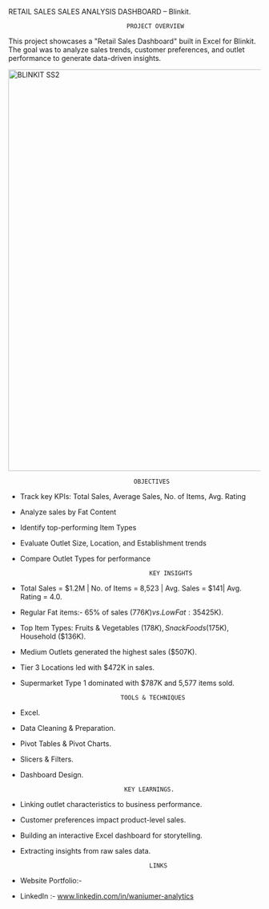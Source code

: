 RETAIL SALES SALES ANALYSIS DASHBOARD  – Blinkit.

                                     PROJECT OVERVIEW 

This project showcases a "Retail Sales Dashboard" built in Excel for Blinkit.  
The goal was to analyze sales trends, customer preferences, and outlet performance to generate data-driven insights.

<img width="1553" height="801" alt="BLINKIT SS2" src="https://github.com/user-attachments/assets/f330846c-0ade-463b-9bf0-8abb357b600a" />



                                       OBJECTIVES 
 
- Track key KPIs: Total Sales, Average Sales, No. of Items, Avg. Rating
- Analyze sales by Fat Content
- Identify top-performing Item Types
- Evaluate Outlet Size, Location, and Establishment trends
- Compare Outlet Types for performance

                                          KEY INSIGHTS 
 
- Total Sales = $1.2M | No. of Items = 8,523 | Avg. Sales = $141| Avg. Rating = 4.0.
  
- Regular Fat items:-  65% of sales ($776K) vs. Low Fat: 35% ($425K).
  
- Top Item Types: Fruits & Vegetables ($178K), Snack Foods ($175K), Household ($136K).
  
- Medium Outlets generated the highest sales ($507K).
  
- Tier 3 Locations led with $472K in sales.
  
- Supermarket Type 1 dominated with $787K and 5,577 items sold.

                                  TOOLS & TECHNIQUES 
 
- Excel.
- Data Cleaning & Preparation.
- Pivot Tables & Pivot Charts.
- Slicers & Filters.
- Dashboard Design.

                                   KEY LEARNINGS. 

- Linking outlet characteristics to business performance.
- Customer preferences impact product-level sales.
- Building an interactive Excel dashboard for storytelling.
- Extracting insights from raw sales data.

                                          LINKS 
- Website Portfolio:-
- LinkedIn :- www.linkedin.com/in/waniumer-analytics
